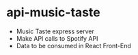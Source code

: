 # api-music-taste
- Music Taste express server
- Make API calls to Spotify API
- Data to be consumed in React Front-End